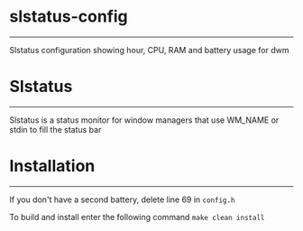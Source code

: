 # slstatus-config
--------
Slstatus configuration showing hour, CPU, RAM and battery usage for dwm

# Slstatus
--------
Slstatus is a status monitor for window managers that use WM_NAME or stdin to fill the status bar

# Installation
--------
If you don't have a second battery, delete line 69 in `config.h`

To build and install enter the following command
```make clean install```
